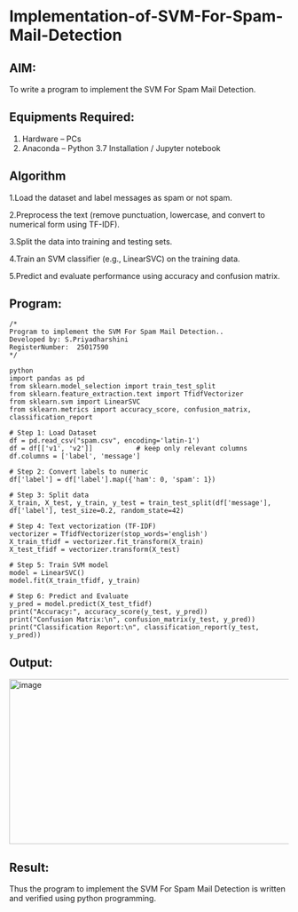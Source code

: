 # Implementation-of-SVM-For-Spam-Mail-Detection

## AIM:
To write a program to implement the SVM For Spam Mail Detection.

## Equipments Required:
1. Hardware – PCs
2. Anaconda – Python 3.7 Installation / Jupyter notebook

## Algorithm
1.Load the dataset and label messages as spam or not spam.

2.Preprocess the text (remove punctuation, lowercase, and convert to numerical form using TF-IDF).

3.Split the data into training and testing sets.

4.Train an SVM classifier (e.g., LinearSVC) on the training data.

5.Predict and evaluate performance using accuracy and confusion matrix. 
 

## Program:
```
/*
Program to implement the SVM For Spam Mail Detection..
Developed by: S.Priyadharshini
RegisterNumber:  25017590
*/

python
import pandas as pd
from sklearn.model_selection import train_test_split
from sklearn.feature_extraction.text import TfidfVectorizer
from sklearn.svm import LinearSVC
from sklearn.metrics import accuracy_score, confusion_matrix, classification_report

# Step 1: Load Dataset
df = pd.read_csv("spam.csv", encoding='latin-1')
df = df[['v1', 'v2']]           # keep only relevant columns
df.columns = ['label', 'message']

# Step 2: Convert labels to numeric
df['label'] = df['label'].map({'ham': 0, 'spam': 1})

# Step 3: Split data
X_train, X_test, y_train, y_test = train_test_split(df['message'], df['label'], test_size=0.2, random_state=42)

# Step 4: Text vectorization (TF-IDF)
vectorizer = TfidfVectorizer(stop_words='english')
X_train_tfidf = vectorizer.fit_transform(X_train)
X_test_tfidf = vectorizer.transform(X_test)

# Step 5: Train SVM model
model = LinearSVC()
model.fit(X_train_tfidf, y_train)

# Step 6: Predict and Evaluate
y_pred = model.predict(X_test_tfidf)
print("Accuracy:", accuracy_score(y_test, y_pred))
print("Confusion Matrix:\n", confusion_matrix(y_test, y_pred))
print("Classification Report:\n", classification_report(y_test, y_pred))

```

## Output:
<img width="510" height="297" alt="image" src="https://github.com/user-attachments/assets/a0ef38cd-ed58-4040-9fec-cb1018b467c9" />



## Result:
Thus the program to implement the SVM For Spam Mail Detection is written and verified using python programming.


